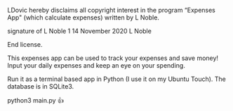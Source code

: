 LDovic hereby disclaims all copyright interest in the program “Expenses App" (which calculate expenses) written by L Noble.

signature of L Noble 1 14 November 2020 L Noble

End license.

This expenses app can be used to track your expenses and save money! Input your daily expenses and keep an eye on your spending.

Run it as a terminal based app in Python (I use it on my Ubuntu Touch). The database is in SQLite3.

python3 main.py 👍
